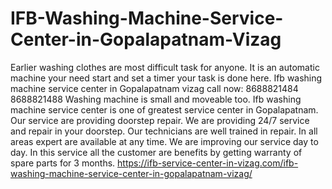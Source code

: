 # IFB-Washing-Machine-Service-Center-in-Gopalapatnam-Vizag
 Earlier washing clothes are most difficult task for anyone. It is an automatic machine your need start and set a timer your task is done here. Ifb washing machine service center in Gopalapatnam vizag call now: 8688821484 8688821488 Washing machine is small and moveable too. Ifb washing machine service center is one of greatest service center in Gopalapatnam. Our service are providing doorstep repair. We are providing 24/7 service and repair in your doorstep. Our technicians are well trained in repair. In all areas expert are available at any time. We are improving our service day to day. In this service all the customer are benefits by getting warranty of spare parts for 3 months. https://ifb-service-center-in-vizag.com/ifb-washing-machine-service-center-in-gopalapatnam-vizag/
